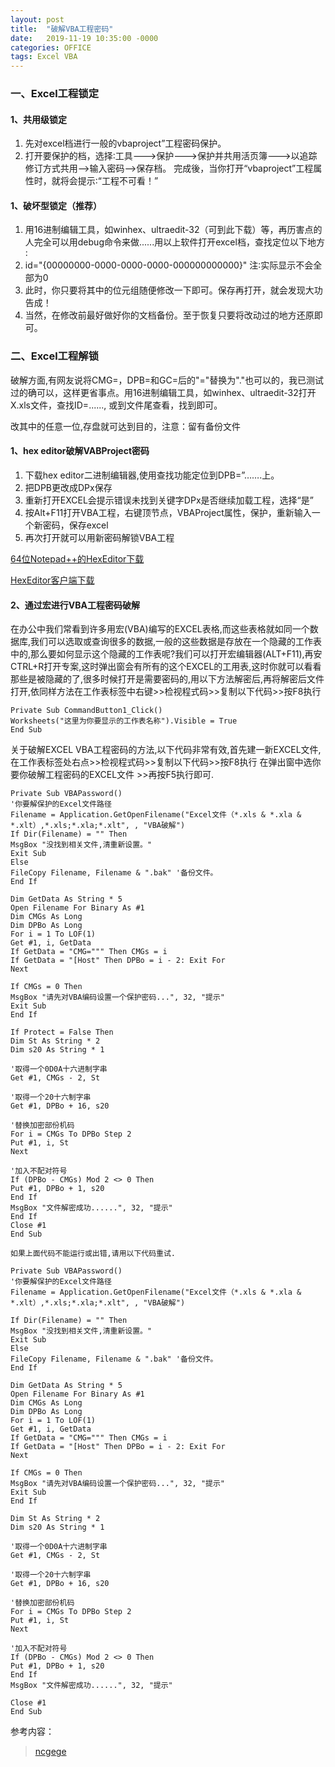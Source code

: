 ```yaml
---
layout: post
title:  "破解VBA工程密码"
date:   2019-11-19 10:35:00 -0000
categories: OFFICE
tags: Excel VBA
---
```



### 一、Excel工程锁定

#### 1、共用级锁定
1. 先对excel档进行一般的vbaproject”工程密码保护。
2. 打开要保护的档，选择∶工具--->保护--->保护并共用活页簿--->以追踪修订方式共用-->输入密码-->保存档。 完成後，当你打开“vbaproject”工程属性时，就将会提示∶“工程不可看！”

#### 1、破坏型锁定（推荐）
1. 用16进制编辑工具，如winhex、ultraedit-32（可到此下载）等，再历害点的人完全可以用debug命令来做......用以上软件打开excel档，查找定位以下地方∶
2. id="{00000000-0000-0000-0000-000000000000}" 注∶实际显示不会全部为0
3. 此时，你只要将其中的位元组随便修改一下即可。保存再打开，就会发现大功告成！
4. 当然，在修改前最好做好你的文档备份。至于恢复只要将改动过的地方还原即可。


### 二、Excel工程解锁
破解方面,有网友说将CMG=，DPB=和GC=后的"="替换为"."也可以的，我已测试过的确可以，这样更省事点。用16进制编辑工具，如winhex、ultraedit-32打开X.xls文件，查找ID=......, 或到文件尾查看，找到即可。

改其中的任意一位,存盘就可达到目的，注意：留有备份文件

#### 1、hex editor破解VABProject密码

1. 下载hex editor二进制编辑器,使用查找功能定位到DPB=”…….上。
2. 把DPB更改成DPx保存
3. 重新打开EXCEL会提示错误未找到关键字DPx是否继续加载工程，选择“是”
4. 按Alt+F11打开VBA工程，右键顶节点，VBAProject属性，保护，重新输入一个新密码，保存excel
5. 再次打开就可以用新密码解锁VBA工程

[64位Notepad++的HexEditor下载](https://github.com/chcg/NPP_HexEdit/releases)

[HexEditor客户端下载](http://www.chmaas.handshake.de/delphi/freeware/xvi32/xvi32.htm#download)

#### 2、通过宏进行VBA工程密码破解

在办公中我们常看到许多用宏(VBA)编写的EXCEL表格,而这些表格就如同一个数据库,我们可以选取或查询很多的数据,一般的这些数据是存放在一个隐藏的工作表中的,那么要如何显示这个隐藏的工作表呢?我们可以打开宏编辑器(ALT+F11),再安CTRL+R打开专案,这时弹出窗会有所有的这个EXCEL的工用表,这时你就可以看看那些是被隐藏的了,很多时候打开是需要密码的,用以下方法解密后,再将解密后文件打开,依同样方法在工作表标签中右键>>检视程式码>>复制以下代码>>按F8执行

    Private Sub CommandButton1_Click()
    Worksheets("这里为你要显示的工作表名称").Visible = True
    End Sub

关于破解EXCEL VBA工程密码的方法,以下代码非常有效,首先建一新EXCEL文件,在工作表标签处右点>>检视程式码>>复制以下代码>>按F8执行 在弹出窗中选你要你破解工程密码的EXCEL文件 >>再按F5执行即可.

    Private Sub VBAPassword()
    '你要解保护的Excel文件路径
    Filename = Application.GetOpenFilename("Excel文件（*.xls & *.xla & *.xlt）,*.xls;*.xla;*.xlt", , "VBA破解")
    If Dir(Filename) = "" Then
    MsgBox "没找到相关文件,清重新设置。"
    Exit Sub
    Else
    FileCopy Filename, Filename & ".bak" '备份文件。
    End If
    
    Dim GetData As String * 5
    Open Filename For Binary As #1
    Dim CMGs As Long
    Dim DPBo As Long
    For i = 1 To LOF(1)
    Get #1, i, GetData
    If GetData = "CMG=""" Then CMGs = i
    If GetData = "[Host" Then DPBo = i - 2: Exit For
    Next
    
    If CMGs = 0 Then
    MsgBox "请先对VBA编码设置一个保护密码...", 32, "提示"
    Exit Sub
    End If
    
    If Protect = False Then
    Dim St As String * 2
    Dim s20 As String * 1
    
    '取得一个0D0A十六进制字串
    Get #1, CMGs - 2, St
    
    '取得一个20十六制字串
    Get #1, DPBo + 16, s20
    
    '替换加密部份机码
    For i = CMGs To DPBo Step 2
    Put #1, i, St
    Next
    
    '加入不配对符号
    If (DPBo - CMGs) Mod 2 <> 0 Then
    Put #1, DPBo + 1, s20
    End If
    MsgBox "文件解密成功......", 32, "提示"
    End If
    Close #1
    End Sub
    
    如果上面代码不能运行或出错,请用以下代码重试.
    
    Private Sub VBAPassword()
    '你要解保护的Excel文件路径
    Filename = Application.GetOpenFilename("Excel文件（*.xls & *.xla & *.xlt）,*.xls;*.xla;*.xlt", , "VBA破解")
    
    If Dir(Filename) = "" Then
    MsgBox "没找到相关文件,清重新设置。"
    Exit Sub
    Else
    FileCopy Filename, Filename & ".bak" '备份文件。
    End If
    
    Dim GetData As String * 5
    Open Filename For Binary As #1
    Dim CMGs As Long
    Dim DPBo As Long
    For i = 1 To LOF(1)
    Get #1, i, GetData
    If GetData = "CMG=""" Then CMGs = i
    If GetData = "[Host" Then DPBo = i - 2: Exit For
    Next
    
    If CMGs = 0 Then
    MsgBox "请先对VBA编码设置一个保护密码...", 32, "提示"
    Exit Sub
    End If
    
    Dim St As String * 2
    Dim s20 As String * 1
    
    '取得一个0D0A十六进制字串
    Get #1, CMGs - 2, St
    
    '取得一个20十六制字串
    Get #1, DPBo + 16, s20
    
    '替换加密部份机码
    For i = CMGs To DPBo Step 2
    Put #1, i, St
    Next
    
    '加入不配对符号
    If (DPBo - CMGs) Mod 2 <> 0 Then
    Put #1, DPBo + 1, s20
    End If
    MsgBox "文件解密成功......", 32, "提示"
    
    Close #1
    End Sub



参考内容：

> [ncgege][1]    

[1]: https://blog.csdn.net/esonbest1234/article/details/50729515 "CDSN"